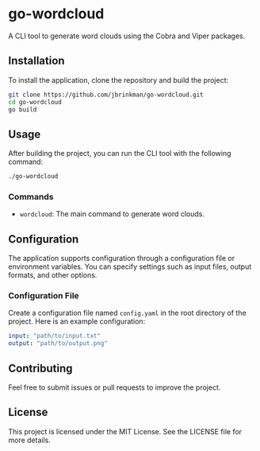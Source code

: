 # go-wordcloud

A CLI tool to generate word clouds using the Cobra and Viper packages.

## Installation

To install the application, clone the repository and build the project:

```bash
git clone https://github.com/jbrinkman/go-wordcloud.git
cd go-wordcloud
go build
```

## Usage

After building the project, you can run the CLI tool with the following command:

```bash
./go-wordcloud
```

### Commands

- `wordcloud`: The main command to generate word clouds.

## Configuration

The application supports configuration through a configuration file or environment variables. You can specify settings such as input files, output formats, and other options.

### Configuration File

Create a configuration file named `config.yaml` in the root directory of the project. Here is an example configuration:

```yaml
input: "path/to/input.txt"
output: "path/to/output.png"
```

## Contributing

Feel free to submit issues or pull requests to improve the project. 

## License

This project is licensed under the MIT License. See the LICENSE file for more details.